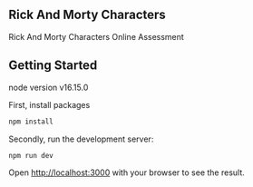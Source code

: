 ## Rick And Morty Characters

Rick And Morty Characters Online Assessment

## Getting Started

node version v16.15.0

First, install packages

```bash
npm install
```

Secondly, run the development server:

```bash
npm run dev
```

Open [http://localhost:3000](http://localhost:3000) with your browser to see the result.
